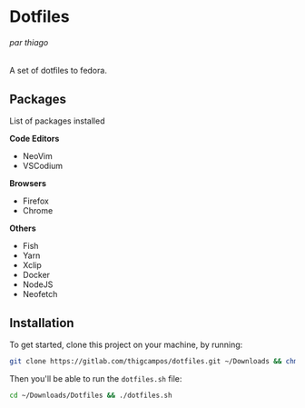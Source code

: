 # Dotfiles
###### par thiago

A set of dotfiles to fedora. 

## Packages
List of packages installed

**Code Editors**
- NeoVim
- VSCodium

**Browsers**
- Firefox
- Chrome

**Others**
- Fish
- Yarn
- Xclip
- Docker
- NodeJS
- Neofetch

## Installation
To get started, clone this project on your machine, by running:
```sh
git clone https://gitlab.com/thigcampos/dotfiles.git ~/Downloads && chmod u+x ~/Downloads/dotfiles/dotfiles.sh
```
Then you'll be able to run the ```dotfiles.sh``` file:
```sh
cd ~/Downloads/Dotfiles && ./dotfiles.sh
```
